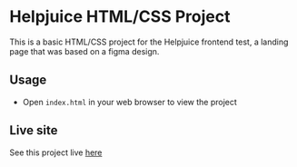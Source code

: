 # Helpjuice HTML/CSS Project

This is a basic HTML/CSS project for the Helpjuice frontend test, a landing page that was based on a figma design.

## Usage

-  Open `index.html` in your web browser to view the project

## Live site
See this project live [here](https://helpjuice-maro-landingpage-test.onrender.com)